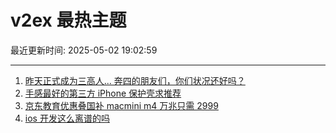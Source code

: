# v2ex 最热主题

最近更新时间: 2025-05-02 19:02:59

--- 
1. [昨天正式成为三高人... 奔四的朋友们，你们状况还好吗？](https://www.v2ex.com/t/1129363) 
2. [手感最好的第三方 iPhone 保护壳求推荐](https://www.v2ex.com/t/1129365) 
3. [京东教育优惠叠国补 macmini m4 万兆只需 2999](https://www.v2ex.com/t/1129386) 
4. [ios 开发这么离谱的吗](https://www.v2ex.com/t/1129398) 

